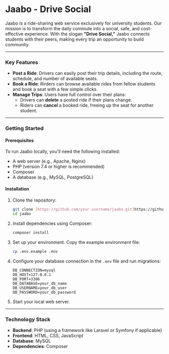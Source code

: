 # Jaabo - Drive Social

Jaabo is a ride-sharing web service exclusively for university students. Our mission is to transform the daily commute into a social, safe, and cost-effective experience. With the slogan **"Drive Social,"** Jaabo connects students with their peers, making every trip an opportunity to build community.

---

### **Key Features**

* **Post a Ride**: Drivers can easily post their trip details, including the route, schedule, and number of available seats.
* **Book a Ride**: Rirders can browse available rides from fellow students and book a seat with a few simple clicks.
* **Manage Trips**: Users have full control over their plans:
    * Drivers can **delete** a posted ride if their plans change.
    * Riders can **cancel** a booked ride, freeing up the seat for another student.

---

### **Getting Started**

#### Prerequisites

To run Jaabo locally, you'll need the following installed:

* A web server (e.g., Apache, Nginx)
* PHP (version 7.4 or higher is recommended)
* Composer
* A database (e.g., MySQL, PostgreSQL)

#### Installation

1.  Clone the repository:
    ```sh
    git clone [https://github.com/your-username/jaabo.git]https://github.com/arif12islam/Jaabo-Drive-Social
    cd jaabo
    ```
2.  Install dependencies using Composer:
    ```sh
    composer install
    ```
3.  Set up your environment. Copy the example environment file:
    ```sh
    cp .env.example .env
    ```
4.  Configure your database connection in the `.env` file and run migrations:
    ```
    DB_CONNECTION=mysql
    DB_HOST=127.0.0.1
    DB_PORT=3306
    DB_DATABASE=your_db_name
    DB_USERNAME=your_db_user
    DB_PASSWORD=your_db_password
    ```
5.  Start your local web server.

---

### **Technology Stack**

* **Backend**: PHP (using a framework like Laravel or Symfony if applicable)
* **Frontend**: HTML, CSS, JavaScript
* **Database**: MySQL
* **Dependencies**: Composer
